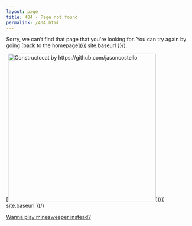 ```yaml
---
layout: page
title: 404 - Page not found
permalink: /404.html
---
```


Sorry, we can't find that page that you're looking for. You can try again by going [back to the homepage]({{ site.baseurl }}/).

[<img src="{{ site.baseurl }}/static/images/404.jpg" alt="Constructocat by https://github.com/jasoncostello" style="width: 400px;"/>]({{ site.baseurl }}/)

[Wanna play minesweeper instead?](https://aneeshdurg.me/minesweeper)
